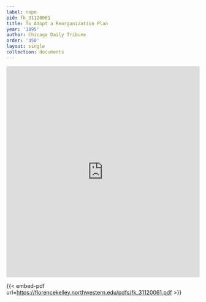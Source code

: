 ```yaml
---
label: nope
pid: fk_31120061
title: To Adopt a Reorganization Plan
year: '1895'
author: Chicago Daily Tribune
order: '350'
layout: single
collection: documents
---
```

<iframe src="https://northwestern.app.box.com/embed/s/iojj61ctuwr2rtexraz8e8d4dtmmrkjm?sortColumn=date&view=list" width="100%" height="550" frameborder="0" allowfullscreen webkitallowfullscreen msallowfullscreen></iframe>


{{< embed-pdf url=https://florencekelley.northwestern.edu/pdfs/fk_31120061.pdf >}}